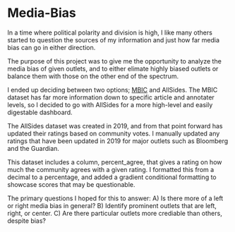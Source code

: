 # Media-Bias

In a time where political polarity and division is high, I like many others started to question the sources of my information and just how far media bias can go in either direction.

The purpose of this project was to give me the opportunity to analyze the media bias of given outlets, and to either elimate highly biased outlets or balance them with those on the other end of the spectrum.

I ended up deciding between two options; [MBIC](https://www.kaggle.com/datasets/timospinde/mbic-a-media-bias-annotation-dataset) and AllSides. The MBIC dataset has far more information down to specific article and annotater levels, so I decided to go with AllSides for a more high-level and easily digestable dashboard.

The AllSides dataset was created in 2019, and from that point forward has updated their ratings based on community votes. I manually updated any ratings that have been updated in 2019 for major outlets such as Bloomberg and the Guardian.

This dataset includes a column, percent_agree, that gives a rating on how much the community agrees with a given rating. I formatted this from a decimal to a percentage, and added a gradient conditional formatting to showcase scores that may be questionable. 

The primary questions I hoped for this to answer:
A) Is there more of a left or right media bias in general?
B) Identify prominent outlets that are left, right, or center. 
C) Are there particular outlets more crediable than others, despite bias?

